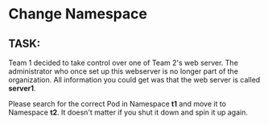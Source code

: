 # Change Namespace

## TASK:

Team 1 decided to take control over one of Team 2's web server. The administrator who once set up this webserver is no longer part of the organization. All information you could get was that the web server is called **server1**.

Please search for the correct Pod in Namespace **t1** and move it to Namespace **t2**. It doesn't matter if you shut it down and spin it up again.


